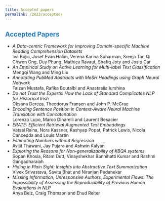 ```yaml
---
title: Accepted papers
permalink: /2023/accepted/
---
```


## <span style="color:#267CB9"> Accepted Papers </span>
- *A Data-centric Framework for Improving Domain-specific Machine Reading Comprehension Datasets* <br />Iva Bojic, Josef Evan Halim, Verena Karina Suharman, Sreeja Tar, Qi Chwen Ong, Duy Phung, Mathieu Ravaut, Shafiq Joty and Josip Car 
- *An Empirical Study on Active Learning for Multi-label Text Classification* <br />Mengqi Wang and Ming Liu
- *Annotating PubMed Abstracts with MeSH Headings using Graph Neural Network* <br />Faizan Mustafa, Rafika Boutalbi and Anastasiia Iurshina 
- *Do not Trust the Experts: How the Lack of Standard Complicates NLP for Historical Irish* <br />Oksana Dereza, Theodorus Fransen and John P. McCrae
- *Encoding Sentence Position in Context-Aware Neural Machine Translation with Concatenation* <br />Lorenzo Lupo, Marco Dinarelli and Laurent Besacier
- *ERATE: Efficient Retrieval Augmented Text Embeddings* <br />Vatsal Raina, Nora Kassner, Kashyap Popat, Patrick Lewis, Nicola Cancedda and Louis Martin
- *Estimating Numbers without Regression* <br />Avijit Thawani, Jay Pujara and Ashwin Kalyan
- *Exploring the Reasons for Non-generalizability of KBQA systems* <br />Sopan Khosla, Ritam Dutt, Vinayshekhar Bannihatti Kumar and Rashmi Gangadharaiah 
- *Hiding in Plain Sight: Insights into Abstractive Text Summarization* <br />Vivek Srivastava, Savita Bhat and Niranjan Pedanekar
- *Missing Information, Unresponsive Authors, Experimental Flaws: The Impossibility of Assessing the Reproducibility of Previous Human Evaluations in NLP* <br />Anya Belz, Craig Thomson and Ehud Reiter 
